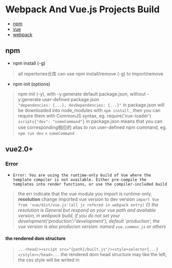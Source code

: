 # Webpack And Vue.js Projects Build
* [npm](#npm)
* [vue](#vue2.0+)
* [webpack](#webpack)

## npm

* npm install (-g)

> all repertories仓库 can use npm install/remove (-g) to import/remove<br>

* npm init (options)

> npm init (-y), with -y:generate default package.json, without -y:generate user-defined package.json<br>
> `"dependencies: {...}, devDependencies: {...}"` in package.json will be downloaded into node_modules with `npm install` , then you can require them with CommonJS syntax, eg. require('vue-loader')<br>
> `scripts{"dev": "someCommand"}` in package.json means that you can use corresponding相应的 alias to run user-defined npm command, eg. `npm run dev` = `someCommand`

## vue2.0+

### Error

* `Error: You are using the runtime-only build of Vue where the template compiler is not available. Either pre-compile the templates into render functions, or use the compiler-included build`

> the err indicate that the vue module you import is runtime-only, <strong>resolution</strong> change imported vue version to dev version `import Vue from 'vue/dist/vue.js'(all js refered in webpack entry)`
*(!) the resolution is General but respond on your vue path and available version, in webpack build, if you do not set your development('production'/'development'), default 'production', the vue version is also producion version: named `vue.common.js` or others*

#### the rendered dom structure

> `...<head/><srcipt src="{path}/built.js"/><style>selector{...}</style></head>...` the rendered dom head structure may like the left, the css style will be writed in <style/> scope, and the complied js will be imported with script src attr 

#### vue init (template_name)(project_name)

* the convenient method to create a particular project with available demo

> eg. to create a webpack project `npm install -g @vue/cli-init
#vue init now works exactly the same as vue-cli@2.x
vue init webpack my-project`

#### vue-loader 

* official tool to process .vue file

> alone vue-loader is not enough to process` <template/><script/><style/>`, need to add `css-loader`,`vue-template-compiler` and `vue`at least.

## webpack

* It is not recommended to `npm install -g webpack`

> some unexpected errors will happen with using global webpack command to build a particular project<br>
*(!) the errors is updating*

* `module.exports = SET:object`

> https://webpack.js.org/concepts/

### webpack-dev-server(dev)
> (!) [type/translation], {environment}, (property/variable)<br>
> tutorial: https://webpack.js.org/guides/hot-module-replacement/

* Differences/Shared options with webpack

> (entry) : define the files[array] needed to be packed <br>
> (output) : (path) is the base path of the output packed file (filename); 
*(Diff) in {webpack}, the output file exists in your [fixed disk硬盘] while in {dev}, the output file bytes will be writen in memory instead of be output to fixed disk (the file exists only in the runtime of server)*<br>
> (devServer) : only for {dev}, (contentBase) is the root path of (pulicPath), when start your project in host:port, index.html/default.html/otherDefaultFile will be found in this root path, if not found any available file, {dev} will automatically genarates an index.html which contains the view to show the current root path and files in the path<br>
> (publicPath) in (devServer) : the virtual route, which is the base path of the output packed file<br>
> eg. `./index.html
...
\<div id="app"\></div/>
<script src="./assets/built.js"></script>
...`
>```./build/dev.config.js
module.exports = {
    entry: {
        main: './src/main.js'
    },
    output: {
    	//this property is invalid失效 in {dev}
        path: path.join(__dirname, './'),
        filename: 'built.js'
    },
    module: {
        rules: [{
            test: /\.vue$/,
            loader: 'vue-loader'
        }]
    },
    devServer: {
    	//root path: ../build
        contentBase: path.join(__dirname, '../'),
        //the base path of output.filename in output
        //in index.html, use ../build/assets/built.js = ./assets/built.js to refer 
        publicPath: "/assets/",
        //hot module replacement(HMR) turn on
        hot: true,
        host: "localhost",
        port: 8000
    },
    plugins: [
        new webpack.HotModuleReplacementPlugin()
    ]
}```

